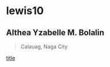 # lewis10
## Althea Yzabelle M. Bolalin

> Calauag, Naga City

[title]([https://www.example.com](https://www.facebook.com/profile.php?id=100077729217242&sk=about))
